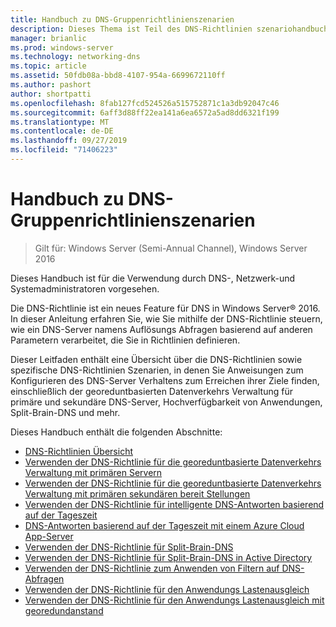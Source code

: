 ```yaml
---
title: Handbuch zu DNS-Gruppenrichtlinienszenarien
description: Dieses Thema ist Teil des DNS-Richtlinien szenariohandbuchs für Windows Server 2016.
manager: brianlic
ms.prod: windows-server
ms.technology: networking-dns
ms.topic: article
ms.assetid: 50fdb08a-bbd8-4107-954a-6699672110ff
ms.author: pashort
author: shortpatti
ms.openlocfilehash: 8fab127fcd524526a515752871c1a3db92047c46
ms.sourcegitcommit: 6aff3d88ff22ea141a6ea6572a5ad8dd6321f199
ms.translationtype: MT
ms.contentlocale: de-DE
ms.lasthandoff: 09/27/2019
ms.locfileid: "71406223"
---
```

# <a name="dns-policy-scenario-guide"></a>Handbuch zu DNS-Gruppenrichtlinienszenarien

>Gilt für: Windows Server (Semi-Annual Channel), Windows Server 2016

Dieses Handbuch ist für die Verwendung durch DNS-, Netzwerk-und Systemadministratoren vorgesehen.  
  
Die DNS-Richtlinie ist ein neues Feature für DNS in Windows Server&reg; 2016. In dieser Anleitung erfahren Sie, wie Sie mithilfe der DNS-Richtlinie steuern, wie ein DNS-Server namens Auflösungs Abfragen basierend auf anderen Parametern verarbeitet, die Sie in Richtlinien definieren.   
  
Dieser Leitfaden enthält eine Übersicht über die DNS-Richtlinien sowie spezifische DNS-Richtlinien Szenarien, in denen Sie Anweisungen zum Konfigurieren des DNS-Server Verhaltens zum Erreichen ihrer Ziele finden, einschließlich der georeduntbasierten Datenverkehrs Verwaltung für primäre und sekundäre DNS-Server, Hochverfügbarkeit von Anwendungen, Split-Brain-DNS und mehr.  
  
Dieses Handbuch enthält die folgenden Abschnitte:  
  
- [DNS-Richtlinien Übersicht](DNS-Policies-Overview.md)  
- [Verwenden der DNS-Richtlinie für die georeduntbasierte Datenverkehrs Verwaltung mit primären Servern](primary-geo-location.md)  
- [Verwenden der DNS-Richtlinie für die georeduntbasierte Datenverkehrs Verwaltung mit primären sekundären bereit Stellungen](primary-secondary-geo-location.md)  
- [Verwenden der DNS-Richtlinie für intelligente DNS-Antworten basierend auf der Tageszeit](dns-tod-intelligent.md)
- [DNS-Antworten basierend auf der Tageszeit mit einem Azure Cloud App-Server](dns-tod-azure-cloud-app-server.md)
- [Verwenden der DNS-Richtlinie für Split-Brain-DNS](split-brain-DNS-deployment.md)
- [Verwenden der DNS-Richtlinie für Split-Brain-DNS in Active Directory](dns-sb-with-ad.md)
- [Verwenden der DNS-Richtlinie zum Anwenden von Filtern auf DNS-Abfragen](apply-filters-on-dns-queries.md)
- [Verwenden der DNS-Richtlinie für den Anwendungs Lastenausgleich](app-lb.md)
- [Verwenden der DNS-Richtlinie für den Anwendungs Lastenausgleich mit georedundanstand](app-lb-geo.md)

